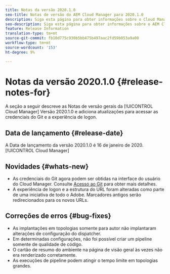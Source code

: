 ```yaml
---
title: Notas da versão 2020.1.0
seo-title: Notas de versão do AEM Cloud Manager para 2020.1.0
description: Siga esta página para obter informações sobre o Cloud Manager Versão 2020.1.0
seo-description: Siga esta página para obter informações sobre o AEM Cloud Manager Versão 2020.1.0
feature: Release Information
translation-type: tm+mt
source-git-commit: fb10d775c930b5bb475b497aac2fd59b053a9a00
workflow-type: tm+mt
source-wordcount: '153'
ht-degree: 9%

---
```


# Notas da versão 2020.1.0 {#release-notes-for}

A seção a seguir descreve as Notas de versão gerais da [!UICONTROL Cloud Manager] Versão 2020.1.0 e adiciona atualizações para acessar as credenciais do Git e a experiência de logon.

## Data de lançamento {#release-date}

A Data de lançamento da versão 2020.1.0 é 16 de janeiro de 2020.[!UICONTROL Cloud Manager]

## Novidades {#whats-new}

* As credenciais do Git agora podem ser obtidas na interface do usuário do Cloud Manager. Consulte [Acesso ao Git](/help/using/accessing-git.md) para obter mais detalhes.
* A experiência de logon e a estrutura do URL foram alteradas como parte de uma iniciativa de todo o Adobe. Marcadores antigos serão redirecionados para os novos URLs.


## Correções de erros {#bug-fixes}

* As implantações em topologias somente para autor não implantaram alterações de configuração do dispatcher.
* Em determinadas configurações, não foi possível criar um pipeline somente de qualidade de código.
* O cartão de resumo do ambiente na página de visão geral às vezes não era renderizado corretamente.
* As execuções de pipeline podem atingir o tempo limite em topologias grandes.
